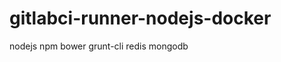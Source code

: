 gitlabci-runner-nodejs-docker
=============================

nodejs npm bower grunt-cli redis mongodb
